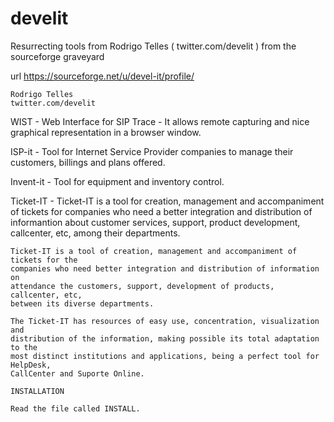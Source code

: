 # develit

Resurrecting tools from Rodrigo Telles (    twitter.com/develit ) from the sourceforge graveyard

url
    https://sourceforge.net/u/devel-it/profile/

    Rodrigo Telles
    twitter.com/develit 

WIST - Web Interface for SIP Trace - It allows remote capturing and nice graphical representation in a browser window.

ISP-it - Tool for Internet Service Provider companies to manage their customers, billings and plans offered.

Invent-it - Tool for equipment and inventory control.

Ticket-IT - Ticket-IT is a tool for creation, management and accompaniment of tickets for companies who need a better integration and distribution of informantion about customer services, support, product development, callcenter, etc, among their departments.

	Ticket-IT is a tool of creation, management and accompaniment of tickets for the 
	companies who need better integration and distribution of information on 
	attendance the customers, support, development of products, callcenter, etc, 
	between its diverse departments.

	The Ticket-IT has resources of easy use, concentration, visualization and 
	distribution of the information, making possible its total adaptation to the 
	most distinct institutions and applications, being a perfect tool for HelpDesk, 
	CallCenter and Suporte Online.

	INSTALLATION

	Read the file called INSTALL.
